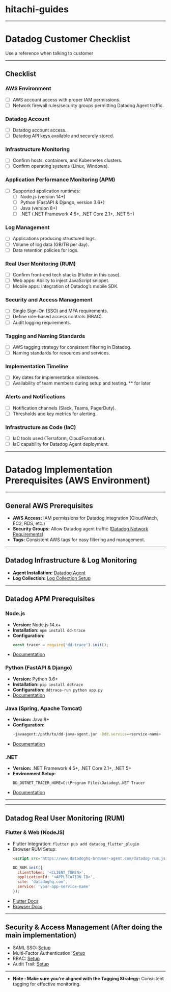 # hitachi-guides

---

# Datadog Customer Checklist

Use a reference when talking to customer

---

##  Checklist

###  AWS Environment
- [ ] AWS account access with proper IAM permissions.
- [ ] Network firewall rules/security groups permitting Datadog Agent traffic.

### Datadog Account
- [ ] Datadog account access.
- [ ] Datadog API keys available and securely stored.

### Infrastructure Monitoring
- [ ] Confirm hosts, containers, and Kubernetes clusters.
- [ ] Confirm operating systems (Linux, Windows).

###  Application Performance Monitoring (APM)
- [ ] Supported application runtimes:
  - [ ] Node.js (version 14+)
  - [ ] Python (FastAPI & Django, version 3.6+)
  - [ ] Java (version 8+)
  - [ ] .NET (.NET Framework 4.5+, .NET Core 2.1+, .NET 5+)

### Log Management
- [ ] Applications producing structured logs.
- [ ] Volume of log data (GB/TB per day).
- [ ] Data retention policies for logs.

###  Real User Monitoring (RUM)
- [ ] Confirm front-end tech stacks (Flutter in this case).
- [ ] Web apps: Ability to inject JavaScript snippet.
- [ ] Mobile apps: Integration of Datadog’s mobile SDK.

###  Security and Access Management
- [ ] Single Sign-On (SSO) and MFA requirements.
- [ ] Define role-based access controls (RBAC).
- [ ] Audit logging requirements.

###  Tagging and Naming Standards
- [ ] AWS tagging strategy for consistent filtering in Datadog.
- [ ] Naming standards for resources and services.

###  Implementation Timeline
- [ ] Key dates for implementation milestones.
- [ ] Availability of team members during setup and testing.
** for later

###  Alerts and Notifications
- [ ] Notification channels (Slack, Teams, PagerDuty).
- [ ] Thresholds and key metrics for alerting.

###  Infrastructure as Code (IaC)
- [ ] IaC tools used (Terraform, CloudFormation).
- [ ] IaC capability for Datadog Agent deployment.

---

# Datadog Implementation Prerequisites (AWS Environment)


---

## General AWS Prerequisites
- **AWS Access:** IAM permissions for Datadog integration (CloudWatch, EC2, RDS, etc.)
- **Security Groups:** Allow Datadog agent traffic ([Datadog Network Requirements](https://docs.datadoghq.com/agent/network/))
- **Tags:** Consistent AWS tags for easy filtering and management.

---

## Datadog Infrastructure & Log Monitoring
- **Agent Installation:** [Datadog Agent](https://docs.datadoghq.com/agent/)
- **Log Collection:** [Log Collection Setup](https://docs.datadoghq.com/logs/log_collection/)

---

##  Datadog APM Prerequisites

### Node.js
- **Version:** Node.js 14.x+
- **Installation:** `npm install dd-trace`
- **Configuration:**
  ```javascript
  const tracer = require('dd-trace').init();
  ```
- [Documentation](https://docs.datadoghq.com/tracing/setup_overview/setup/nodejs/)

### Python (FastAPI & Django)
- **Version:** Python 3.6+
- **Installation:** `pip install ddtrace`
- **Configuration:** `ddtrace-run python app.py`
- [Documentation](https://docs.datadoghq.com/tracing/setup_overview/setup/python/)

### Java (Spring, Apache Tomcat)
- **Version:** Java 8+
- **Configuration:**
  ```bash
  -javaagent:/path/to/dd-java-agent.jar -Ddd.service=<service-name>
  ```
- [Documentation](https://docs.datadoghq.com/tracing/setup_overview/setup/java/)

### .NET
- **Version:** .NET Framework 4.5+, .NET Core 2.1+, .NET 5+
- **Environment Setup:**
  ```
  DD_DOTNET_TRACER_HOME=C:\Program Files\Datadog\.NET Tracer
  ```
- [Documentation](https://docs.datadoghq.com/tracing/setup_overview/setup/dotnet/)

---


---

##  Datadog Real User Monitoring (RUM)

### Flutter & Web (NodeJS)
- Flutter Integration: `flutter pub add datadog_flutter_plugin`
- Browser RUM Setup:
  ```html
  <script src="https://www.datadoghq-browser-agent.com/datadog-rum.js"></script>
  ```
  ```javascript
  DD_RUM.init({
    clientToken: '<CLIENT_TOKEN>',
    applicationId: '<APPLICATION_ID>',
    site: 'datadoghq.com',
    service: 'your-app-service-name'
  });
  ```
- [Flutter Docs](https://docs.datadoghq.com/real_user_monitoring/flutter/)
- [Browser Docs](https://docs.datadoghq.com/real_user_monitoring/browser/)

---

##  Security & Access Management (After doing the main implementation)
- SAML SSO: [Setup](https://docs.datadoghq.com/account_management/saml/)
- Multi-Factor Authentication: [Setup](https://docs.datadoghq.com/account_management/mfa/)
- RBAC: [Setup](https://docs.datadoghq.com/account_management/rbac/)
- Audit Trail: [Setup](https://docs.datadoghq.com/monitors/audit_trail/)

---

- **Note : Make sure you're aligned with the Tagging Strategy:** Consistent tagging for effective monitoring.


